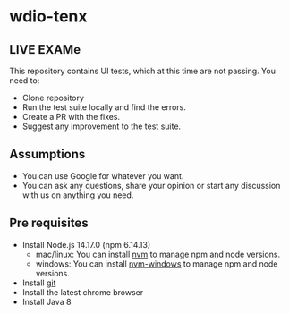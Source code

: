 # wdio-tenx

## LIVE EXAMe

This repository contains UI tests, which at this time are not passing. You need to:

* Clone repository
* Run the test suite locally and find the errors.
* Create a PR with the fixes.
* Suggest any improvement to the test suite.
## Assumptions
- You can use Google for whatever you want.
- You can ask any questions, share your opinion or start any discussion with us on anything you need.
## Pre requisites
* Install Node.js 14.17.0 (npm 6.14.13)
    * mac/linux: You can install [nvm](https://github.com/nvm-sh/nvm) to manage npm and node versions. 
    * windows: You can install [nvm-windows](https://github.com/coreybutler/nvm-windows) to manage npm and node versions.
* Install [git](https://git-scm.com/book/en/v2/Getting-Started-Installing-Git)
* Install the latest chrome browser
* Install Java 8



